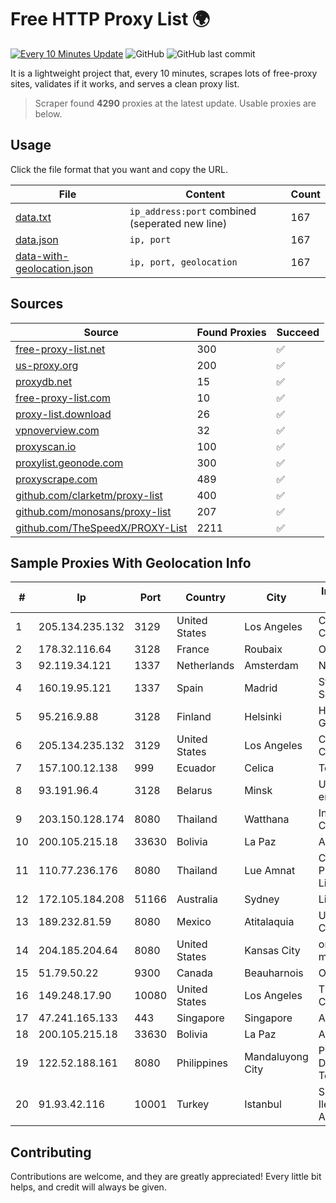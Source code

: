 
# Free HTTP Proxy List 🌍

[![Every 10 Minutes Update](https://github.com/mertguvencli/http-proxy-list/actions/workflows/main.yml/badge.svg?branch=main)](https://github.com/mertguvencli/http-proxy-list/actions/workflows/main.yml)
![GitHub](https://img.shields.io/github/license/mertguvencli/http-proxy-list)
![GitHub last commit](https://img.shields.io/github/last-commit/mertguvencli/http-proxy-list)

It is a lightweight project that, every 10 minutes, scrapes lots of free-proxy sites, validates if it works, and serves a clean proxy list.


> Scraper found **4290** proxies at the latest update. Usable proxies are below.

## Usage

Click the file format that you want and copy the URL.


|File|Content|Count|
|----|-------|-----|
|[data.txt](https://raw.githubusercontent.com/mertguvencli/http-proxy-list/main/proxy-list/data.txt)|`ip_address:port` combined (seperated new line)|167|
|[data.json](https://raw.githubusercontent.com/mertguvencli/http-proxy-list/main/proxy-list/data.json)|`ip, port`|167|
|[data-with-geolocation.json](https://raw.githubusercontent.com/mertguvencli/http-proxy-list/main/proxy-list/data-with-geolocation.json)|`ip, port, geolocation`|167|

## Sources

|Source|Found Proxies|Succeed|
|------|-------------|-------|
|[free-proxy-list.net](https://free-proxy-list.net)|300|✅|
|[us-proxy.org](https://www.us-proxy.org)|200|✅|
|[proxydb.net](http://proxydb.net)|15|✅|
|[free-proxy-list.com](https://free-proxy-list.com/?page=&port=&type%5B%5D=http&type%5B%5D=https&up_time=0&search=Search)|10|✅|
|[proxy-list.download](https://www.proxy-list.download/HTTP)|26|✅|
|[vpnoverview.com](https://vpnoverview.com/privacy/anonymous-browsing/free-proxy-servers)|32|✅|
|[proxyscan.io](https://www.proxyscan.io)|100|✅|
|[proxylist.geonode.com](https://proxylist.geonode.com/api/proxy-list?limit=300&page=1&sort_by=lastChecked&sort_type=desc&protocols=http,https)|300|✅|
|[proxyscrape.com](https://api.proxyscrape.com/v2/?request=displayproxies&protocol=http&timeout=10000&country=all&ssl=all&anonymity=all)|489|✅|
|[github.com/clarketm/proxy-list](https://raw.githubusercontent.com/clarketm/proxy-list/master/proxy-list-raw.txt)|400|✅|
|[github.com/monosans/proxy-list](https://raw.githubusercontent.com/monosans/proxy-list/main/proxies/http.txt)|207|✅|
|[github.com/TheSpeedX/PROXY-List](https://raw.githubusercontent.com/TheSpeedX/PROXY-List/master/http.txt)|2211|✅|


## Sample Proxies With Geolocation Info

|#|Ip|Port|Country|City|Internet Service Provider|
|-|--|----|-------|----|-------------------------|
|1|205.134.235.132|3129|United States|Los Angeles|Corporate Colocation Inc|
|2|178.32.116.64|3128|France|Roubaix|OVH SAS|
|3|92.119.34.121|1337|Netherlands|Amsterdam|NovoServe B.V.|
|4|160.19.95.121|1337|Spain|Madrid|Stallion Network Services Limited|
|5|95.216.9.88|3128|Finland|Helsinki|Hetzner Online GmbH|
|6|205.134.235.132|3129|United States|Los Angeles|Corporate Colocation Inc|
|7|157.100.12.138|999|Ecuador|Celica|Telconet S.A|
|8|93.191.96.4|3128|Belarus|Minsk|Unitary enterprise A1|
|9|203.150.128.174|8080|Thailand|Watthana|Internet Thailand Company Ltd|
|10|200.105.215.18|33630|Bolivia|La Paz|AXS Bolivia S. A.|
|11|110.77.236.176|8080|Thailand|Lue Amnat|CAT Telecom Public Company Limited|
|12|172.105.184.208|51166|Australia|Sydney|Linode, LLC|
|13|189.232.81.59|8080|Mexico|Atitalaquia|Uninet S.A. de C.V.|
|14|204.185.204.64|8080|United States|Kansas City|org-morenet.more.net|
|15|51.79.50.22|9300|Canada|Beauharnois|OVH SAS|
|16|149.248.17.90|10080|United States|Los Angeles|The Constant Company|
|17|47.241.165.133|443|Singapore|Singapore|Alibaba.com LLC|
|18|200.105.215.18|33630|Bolivia|La Paz|AXS Bolivia S. A.|
|19|122.52.188.161|8080|Philippines|Mandaluyong City|Philippine Long Distance Telephone Co.|
|20|91.93.42.116|10001|Turkey|Istanbul|Superonline Iletisim Hizmetleri A.S.|



## Contributing

Contributions are welcome, and they are greatly appreciated! Every
little bit helps, and credit will always be given.

